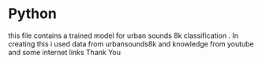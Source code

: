 # Python
this file contains a trained model for urban sounds 8k classification .
In creating this i used data from urbansounds8k and knowledge from youtube and some internet links 
Thank You
